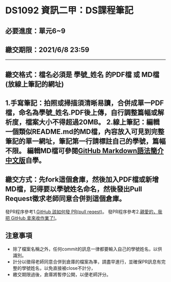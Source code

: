 # DS1092 資訊二甲：DS課程筆記
## 必要進度：單元6~9
## 繳交期限：2021/6/8 23:59
---
## 繳交格式：檔名必須是 學號_姓名 的PDF檔 或 MD檔(放線上筆記的網址)
1.**手寫筆記**：拍照或掃描須清晰易讀，合併成單一PDF檔，命名為學號_姓名.PDF後上傳，自行調整篇幅或解析度，檔案大小不得超過**20MB**。
2.**線上筆記**：編輯一個類似README.md的MD檔，內容放入可見到完整筆記的單一網址，**筆記第一行請標註自己的學號**，篇幅不限。
編輯MD檔可參閱[GitHub Markdown語法簡介中文版](https://gist.github.com/billy3321/1001749662c370887c63bb30f26c9e6e)自學。
---
## 繳交方式：先fork這個倉庫，然後加入PDF檔或新增MD檔，記得要以學號姓名命名，然後發出Pull Request徵求老師同意合併到這個倉庫。
發PR程序參考1.[GitHub 該如何發 PR(pull reqest)](https://hsiangfeng.github.io/git/20190615/4143994266/)。
發PR程序參考2.[親愛的，我把 GitHub 拿來收作業了!](https://kaochenlong.com/2017/12/12/use-github-for-homework/)。
## 注意事項
- 除了檔案名稱之外，任何commit的訊息一律都要輸入自己的學號姓名，以供識別。
- 計分以徵得老師同意合併到倉庫的檔案為準，請盡早進行，並確保PR訊息有完整的學號姓名，以免直接被close不計分，
- 繳交期限過後，倉庫將暫停公開，以便老師評分。
